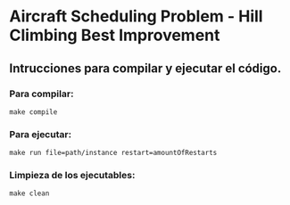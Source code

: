 # Aircraft Scheduling Problem - Hill Climbing Best Improvement

## Intrucciones para compilar y ejecutar el código.
### Para compilar:
```
make compile
```
### Para ejecutar:
```
make run file=path/instance restart=amountOfRestarts
```
### Limpieza de los ejecutables:
```
make clean
```


